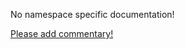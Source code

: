No namespace specific documentation!

[Please add commentary!](https://github.com/arrdem/grimoire/edit/master/_includes/1.4.0/clojure.test.tap/index.md)

